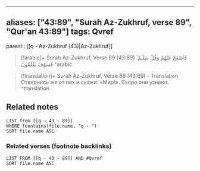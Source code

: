 
---
aliases: ["43:89", "Surah Az-Zukhruf, verse 89", "Qur'an 43:89"]
tags: Qvref
---

parent:: [[q - Az-Zukhruf (43)|Az-Zukhruf]]

> [!arabic]+ Surah Az-Zukhruf, Verse 89 (43:89)
> <span class="quran-arabic">فَٱصْفَحْ عَنْهُمْ وَقُلْ سَلَـٰمٌ ۚ فَسَوْفَ يَعْلَمُونَ</span>
^arabic

> [!translation]+ Surah Az-Zukhruf, Verse 89 (43:89) - Translation
> Отвернись же от них и скажи: «Мир!». Скоро они узнают.
^translation



## Related notes
```dataview
LIST from [[q - 43 - 89]]
WHERE !contains(file.name, "q - ")
SORT file.name ASC
```

### Related verses (footnote backlinks)
```dataview
LIST FROM [[q - 43 - 89]] AND #Qvref
SORT file.name ASC
```

